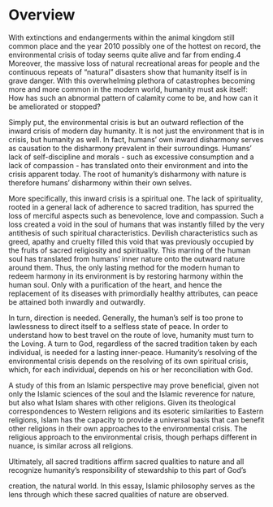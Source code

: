 Overview
========

With extinctions and endangerments within the animal kingdom still
common place and the year 2010 possibly one of the hottest on record,
the environmental crisis of today seems quite alive and far from
ending.4 Moreover, the massive loss of natural recreational areas for
people and the continuous repeats of “natural” disasters show that
humanity itself is in grave danger. With this overwhelming plethora of
catastrophes becoming more and more common in the modern world, humanity
must ask itself: How has such an abnormal pattern of calamity come to
be, and how can it be ameliorated or stopped?

Simply put, the environmental crisis is but an outward reflection of the
inward crisis of modern day humanity. It is not just the environment
that is in crisis, but humanity as well. In fact, humans’ own inward
disharmony serves as causation to the disharmony prevalent in their
surroundings. Humans’ lack of self-discipline and morals - such as
excessive consumption and a lack of compassion - has translated onto
their environment and into the crisis apparent today. The root of
humanity’s disharmony with nature is therefore humans’ disharmony within
their own selves.

More specifically, this inward crisis is a spiritual one. The lack of
spirituality, rooted in a general lack of adherence to sacred tradition,
has spurred the loss of merciful aspects such as benevolence, love and
compassion. Such a loss created a void in the soul of humans that was
instantly filled by the very antithesis of such spiritual
characteristics. Devilish characteristics such as greed, apathy and
cruelty filled this void that was previously occupied by the fruits of
sacred religiosity and spirituality. This marring of the human soul has
translated from humans’ inner nature onto the outward nature around
them. Thus, the only lasting method for the modern human to redeem
harmony in its environment is by restoring harmony within the human
soul. Only with a purification of the heart, and hence the replacement
of its diseases with primordially healthy attributes, can peace be
attained both inwardly and outwardly.

In turn, direction is needed. Generally, the human’s self is too prone
to lawlessness to direct itself to a selfless state of peace. In order
to understand how to best travel on the route of love, humanity must
turn to the Loving. A turn to God, regardless of the sacred tradition
taken by each individual, is needed for a lasting inner-peace.
Humanity’s resolving of the environmental crisis depends on the
resolving of its own spiritual crisis, which, for each individual,
depends on his or her reconciliation with God.

A study of this from an Islamic perspective may prove beneficial, given
not only the Islamic sciences of the soul and the Islamic reverence for
nature, but also what Islam shares with other religions. Given its
theological correspondences to Western religions and its esoteric
similarities to Eastern religions, Islam has the capacity to provide a
universal basis that can benefit other religions in their own approaches
to the environmental crisis. The religious approach to the environmental
crisis, though perhaps different in nuance, is similar across all
religions.

Ultimately, all sacred traditions affirm sacred qualities to nature and
all recognize humanity’s responsibility of stewardship to this part of
God’s

creation, the natural world. In this essay, Islamic philosophy serves as
the lens through which these sacred qualities of nature are observed.


